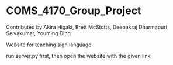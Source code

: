 # COMS_4170_Group_Project

Contributed by Akira Higaki, Brett McStotts, Deepakraj Dharmapuri Selvakumar, Youming Ding

Website for teaching sign language

run server.py first, then open the website with the given link

